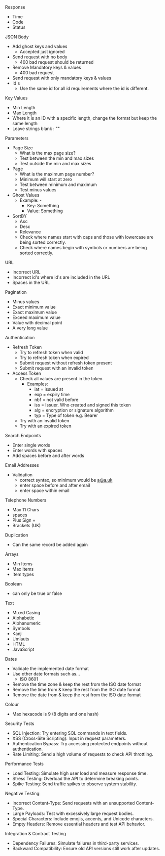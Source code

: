 Response

- Time
- Code
- Status


JSON Body

- Add ghost keys and values
	- Accepted just ignored
- Send request with no body
	- 400 bad request should be returned
- Remove Mandatory keys & values
	- 400 bad request
- Send request with only mandatory keys & values
- Id's
	- Use the same id for all id requirements where the id is different.


Key Values

- Min Length
- Max Length
- Where it is an ID with a specific length, change the format but keep the same length
- Leave strings blank : ""


Parameters

- Page Size
	- What is the max page size?
	- Test between the min and max sizes
	- Test outside the min and max sizes
- Page
	- What is the maximum page number?
	- Minimum will start at zero
	- Test between minimum and maximum
	- Test minus values
- Ghost Values
	- Example: -
		- Key: Something
		- Value: Something
- SortBY
	- Asc
	- Desc
	- Relevance
	- Check where names start with caps and those with lowercase are being sorted correctly.
	- Check where names begin with symbols or numbers are being sorted correctly.


URL

- Incorrect URL
- Incorrect id's where id's are included in the URL
- Spaces in the URL


Pagination

- Minus values
- Exact minimum value
- Exact maximum value
- Exceed maximum value
- Value with decimal point
- A very long value


Authentication

- Refresh Token
	- Try to refresh token when valid
	- Try to refresh token when expired
	- Submit request without refresh token present
	- Submit request with an invalid token
- Access Token
	- Check all values are present in the token
		- Examples:
			- iat = issued at
			- exp = expiry time
			- nbf = not valid before
			- iss = Issuer. Who created and signed this token
			- alg = encryption or signature algorithm
			- typ = Type of token e.g. Bearer
	- Try with an invalid token
	- Try with an expired token


Search Endpoints

- Enter single words
- Enter words with spaces
- Add spaces before and after words


Email Addresses

- Validation
	- correct syntax, so minimum would be a@a.uk
	- enter space before and after email
	- enter space within email


Telephone Numbers

- Max 11 Chars
- spaces
- Plus Sign +
- Brackets (UK)


Duplication

- Can the same record be added again


Arrays

- Min Items
- Max Items
- Item types


Boolean

- can only be true or false


Text

- Mixed Casing
- Alphabetic
- Alphanumeric
- Symbols
- Kanji
- Umlauts
- HTML
- JavaScript


Dates

- Validate the implemented date format
- Use other date formats such as...
	- ISO 8601
- Remove the time zone & keep the rest from the ISO date format
- Remove the time from & keep the rest from the ISO date format
- Remove the date from & keep the rest from the ISO date format


Colour

- Max hexacode is 9 (8 digits and one hash)


Security Tests

- SQL Injection: Try entering SQL commands in text fields.
- XSS (Cross-Site Scripting): Input <script>alert('XSS')</script> in request parameters.
- Authentication Bypass: Try accessing protected endpoints without authentication.
- Rate Limiting: Send a high volume of requests to check API throttling.


Performance Tests

- Load Testing: Simulate high user load and measure response time.
- Stress Testing: Overload the API to determine breaking points.
- Spike Testing: Send traffic spikes to observe system stability.


Negative Testing

- Incorrect Content-Type: Send requests with an unsupported Content-Type.
- Large Payloads: Test with excessively large request bodies.
- Special Characters: Include emojis, accents, and Unicode characters.
- Empty Headers: Remove essential headers and test API behavior.


Integration & Contract Testing

- Dependency Failures: Simulate failures in third-party services.
- Backward Compatibility: Ensure old API versions still work after updates.

